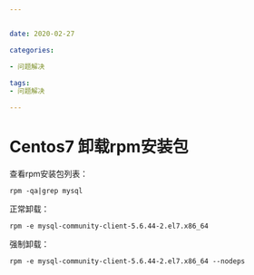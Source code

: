 ```yaml
---


date: 2020-02-27

categories:

- 问题解决

tags:
- 问题解决

---
```


# Centos7 卸载rpm安装包

查看rpm安装包列表：

```
rpm -qa|grep mysql
```

正常卸载：

```
rpm -e mysql-community-client-5.6.44-2.el7.x86_64
```

强制卸载：

```
rpm -e mysql-community-client-5.6.44-2.el7.x86_64 --nodeps
```
